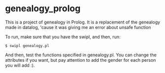 # genealogy_prolog
This is a project of genealogy in Prolog. It is a replacement of the genealogy made in datalog, 'cause it was giving me an error about unsafe function

To run, make sure that you have the swipl, and then, run:

`$ swipl genealogy.pl`

And then, test the functions specified in genealogy.pl. You can change the attributes if you want, but pay attention to add the gender for each person you will add :).
